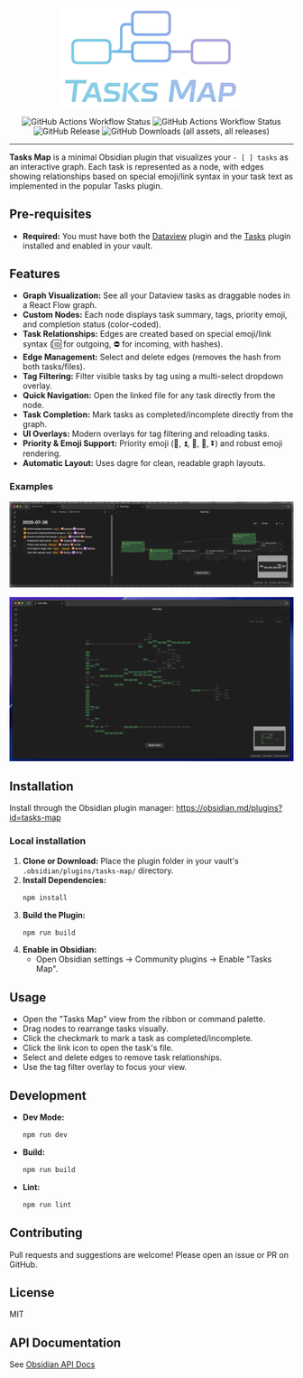 <p align="center">
  <img src=".github/images/logo.png" alt="Tasks Map Logo" width="320" />
</p>
<p align="center">
<img alt="GitHub Actions Workflow Status" src="https://img.shields.io/github/actions/workflow/status/NicoKNL/tasks-map/qualify.yaml?branch=main&label=%F0%9F%92%8E%20qualify">
	<img alt="GitHub Actions Workflow Status" src="https://img.shields.io/github/actions/workflow/status/NicoKNL/tasks-map/release.yaml?event=pull_request_target&label=%F0%9F%93%A6%20release">
	<img alt="GitHub Release" src="https://img.shields.io/github/v/release/NicoKNL/tasks-map">
	<img alt="GitHub Downloads (all assets, all releases)" src="https://img.shields.io/github/downloads/NicoKNL/tasks-map/total">
</p>

---


**Tasks Map** is a minimal Obsidian plugin that visualizes your `- [ ] tasks` as an interactive graph. Each task is represented as a node, with edges showing relationships based on special emoji/link syntax in your task text as implemented in the popular Tasks plugin.

## Pre-requisites

-   **Required:** You must have both the [Dataview](https://github.com/blacksmithgu/obsidian-dataview) plugin and the [Tasks](https://github.com/obsidian-tasks-group/obsidian-tasks) plugin installed and enabled in your vault.

## Features

-   **Graph Visualization:** See all your Dataview tasks as draggable nodes in a React Flow graph.
-   **Custom Nodes:** Each node displays task summary, tags, priority emoji, and completion status (color-coded).
-   **Task Relationships:** Edges are created based on special emoji/link syntax (🆔 for outgoing, ⛔ for incoming, with hashes).
-   **Edge Management:** Select and delete edges (removes the hash from both tasks/files).
-   **Tag Filtering:** Filter visible tasks by tag using a multi-select dropdown overlay.
-   **Quick Navigation:** Open the linked file for any task directly from the node.
-   **Task Completion:** Mark tasks as completed/incomplete directly from the graph.
-   **UI Overlays:** Modern overlays for tag filtering and reloading tasks.
-   **Priority & Emoji Support:** Priority emoji (🔺, ⏫, 🔼, 🔽, ⏬) and robust emoji rendering.
-   **Automatic Layout:** Uses dagre for clean, readable graph layouts.

### Examples

![Tasks Map Example Tasks](.github/images/example-tasks.png)

![Tasks Map Example](.github/images/example.png)

## Installation

Install through the Obsidian plugin manager: https://obsidian.md/plugins?id=tasks-map

### Local installation

1. **Clone or Download:** Place the plugin folder in your vault's `.obsidian/plugins/tasks-map/` directory.
2. **Install Dependencies:**
    ```sh
    npm install
    ```
3. **Build the Plugin:**
    ```sh
    npm run build
    ```
4. **Enable in Obsidian:**
    - Open Obsidian settings → Community plugins → Enable "Tasks Map".

## Usage

-   Open the "Tasks Map" view from the ribbon or command palette.
-   Drag nodes to rearrange tasks visually.
-   Click the checkmark to mark a task as completed/incomplete.
-   Click the link icon to open the task's file.
-   Select and delete edges to remove task relationships.
-   Use the tag filter overlay to focus your view.

## Development

-   **Dev Mode:**
    ```sh
    npm run dev
    ```
-   **Build:**
    ```sh
    npm run build
    ```
-   **Lint:**
    ```sh
    npm run lint
    ```

## Contributing

Pull requests and suggestions are welcome! Please open an issue or PR on GitHub.

## License

MIT

## API Documentation

See [Obsidian API Docs](https://github.com/obsidianmd/obsidian-api)
